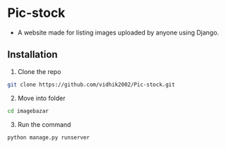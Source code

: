 # Pic-stock
- A website made for listing images uploaded by anyone using Django.
## Installation
1. Clone the repo
```sh
git clone https://github.com/vidhik2002/Pic-stock.git
```
2. Move into folder
```sh
cd imagebazar
```
3. Run the command
```sh
python manage.py runserver
```
